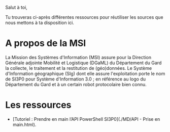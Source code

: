Salut à toi,

Tu trouveras ci-après différentes ressources pour réutiliser les sources que nous mettons à ta disposition ici.

# A propos de la MSI

La Mission des Systèmes d'Information (MSI) assure pour la Direction Générale adjointe Mobilité et Logistique (DGaML) du Département du Gard la collecte, le traitement et la restitution de (géo)données.
Le Système d'Information géographique (SIg) dont elle assure l'exploitation porte le nom de SI3P0 pour Système d'Information 3.0 ; en référence au logo du Département du Gard et à un certain robot protocolaire bien connu.

# Les ressources
* [Tutoriel : Prendre en main l’API PowerShell SI3P0](./MD/API - Prise en main.html).